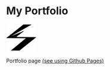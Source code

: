 # My Portfolio

![Logo](img/LOGO-black.png "SCAR web developement logo")

Portfolio page [(see using Github Pages)](https://vmanun.github.io/portfolio/)
